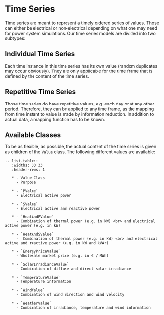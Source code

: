 # Time Series
Time series are meant to represent a timely ordered series of values.
Those can either be electrical or non-electrical depending on what one may need for power system simulations.
Our time series models are divided into two subtypes:

## Individual Time Series
Each time instance in this time series has its own value (random duplicates may occur obviously).
They are only applicable for the time frame that is defined by the content of the time series.

## Repetitive Time Series
Those time series do have repetitive values, e.g. each day or at any other period.
Therefore, they can be applied to any time frame, as the mapping from time instant to value is made by information
reduction.
In addition to actual data, a mapping function has to be known.

## Available Classes
To be as flexible, as possible, the actual content of the time series is given as children of the `Value` class.
The following different values are available:

```{eval-rst}
.. list-table::
   :widths: 33 33
   :header-rows: 1
   
   * - Value Class 
     - Purpose
   
   * - `PValue`
     - Electrical active power
   
   * - `SValue`
     - Electrical active and reactive power
     
   * - `HeatAndPValue`
     - Combination of thermal power (e.g. in kW) <br> and electrical active power (e.g. in kW)
     
   * - `HeatAndSValue`
     -  Combination of thermal power (e.g. in kW) <br> and electrical active and reactive power (e.g. in kW and kVAr)
     
   * - `EnergyPriceValue`
     - Wholesale market price (e.g. in € / MWh)
      
   * - `SolarIrradianceValue`
     - Combination of diffuse and direct solar irradiance
     
   * - `TemperatureValue`
     - Temperature information
     
   * - `WindValue`
     - Combination of wind direction and wind velocity
        
   * - `WeatherValue`
     - Combination of irradiance, temperature and wind information
           
```
